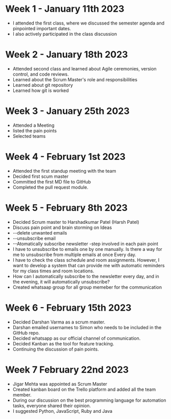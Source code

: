 # Week 1 - January 11th 2023
- I attended the first class, where we discussed the semester agenda and pinpointed important dates.
- I also actively participated in the class discussion
# Week 2 - January 18th 2023
- Attended second class and learned about Agile ceremonies, version control, and code reviews.
- Learned about the Scrum Master's role and responsibilities
- Learned about git repository
- Learned how git is worked 
# Week 3 - January 25th 2023
- Attended a Meeting
- listed the pain points
- Selected teams
# Week 4 - February 1st 2023
- Attended the first standup meeting with the team
- Decided first scum master
- Committed the first MD file to GitHub
- Completed the pull request module.
# Week 5 - February 8th 2023
- Decided Scrum master to Harshadkumar Patel (Harsh Patel)
- Discuss pain point and brain storming on Ideas
- --delete unwanted emails
- --unsubscribe email
- --Atomatically subscribe newsletter
-step involved in each pain point 
- I have to unsubscribe to emails one by one manually. Is there a way for me to unsubscribe from multiple emails at once Every day.
- I have to check the class schedule and room assignments. However, I want to develop a system that can provide me with automatic reminders for my class times and room   locations.
- How can I automatically subscribe to the newsletter every day, and in the evening, it will automatically unsubscribe? 
- Created whatsaap group for all group memeber for the communication 
# Week 6 - February 15th 2023
- Decided Darshan Varma as a scrum master.
- Darshan emailed usernames to Simon who needs to be included in the GitHub repo.
- Decided whatsapp as our official channel of communication.
- Decided Kanban as the tool for feature tracking.
- Continuing the discussion of pain points.
# Week 7 February 22nd 2023
- Jigar Mehta was appointed as Scrum Master 
- Created kanban board on the Trello platform and added all the team member.
- During our discussion on the best programming language for automation tasks, everyone shared their opinion.
- I suggested Python, JavaScript, Ruby and Java

